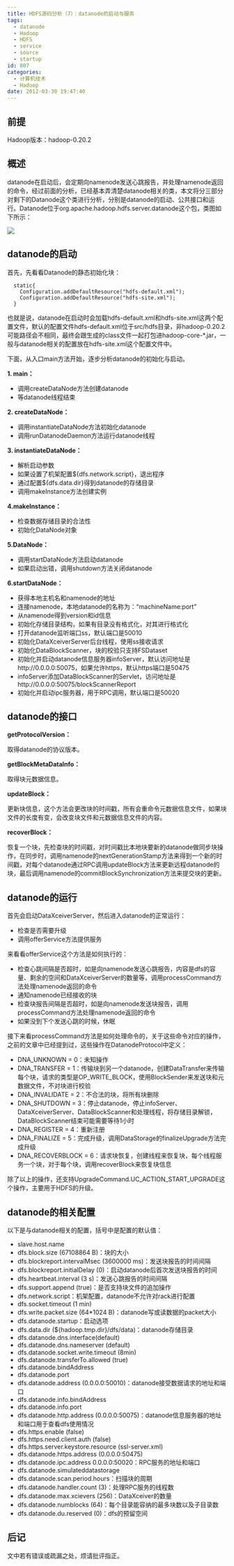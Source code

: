 ```yaml
---
title: HDFS源码分析（7）：datanode的启动与服务
tags:
  - datanode
  - Hadoop
  - HDFS
  - service
  - source
  - startup
id: 807
categories:
  - 计算机技术
  - Hadoop
date: 2012-03-30 19:47:40
---
```


## 前提 ##

Hadoop版本：hadoop-0.20.2

## 概述 ##

datanode在启动后，会定期向namenode发送心跳报告，并处理namenode返回的命令，经过前面的分析，已经基本弄清楚datanode相关的类，本文将分三部分对剩下的Datanode这个类进行分析，分别是datanode的启动、公共接口和运行。Datanode位于org.apache.hadoop.hdfs.server.datanode这个包，类图如下所示：

![](http://lh6.googleusercontent.com/-FN08G720B1c/T3WbExutqWI/AAAAAAAAAN0/jG871Qf2Fcc/s852/Datanode.jpg)
<!--more-->
## datanode的启动 ##

首先，先看看Datanode的静态初始化块：

```
  static{
    Configuration.addDefaultResource("hdfs-default.xml");
    Configuration.addDefaultResource("hdfs-site.xml");
  }
```

也就是说，datanode在启动时会加载hdfs-default.xml和hdfs-site.xml这两个配置文件，默认的配置文件hdfs-default.xml位于src/hdfs目录，非hadoop-0.20.2可能路径会不相同，最终会跟生成的class文件一起打包进hadoop-core-*.jar，一般与datanode相关的配置放在hdfs-site.xml这个配置文件中。

下面，从入口main方法开始，逐步分析datanode的初始化与启动。

**1\. main：**

* 调用createDataNode方法创建datanode
* 等datanode线程结束

**2\. createDataNode：**

* 调用instantiateDataNode方法初始化datanode
* 调用runDatanodeDaemon方法运行datanode线程

**3\. instantiateDataNode：**

* 解析启动参数
* 如果设置了机架配置${dfs.network.script}，退出程序
* 通过配置${dfs.data.dir}得到datanode的存储目录
* 调用makeInstance方法创建实例

**4.makeInstance：**

* 检查数据存储目录的合法性
* 初始化DataNode对象

**5.DataNode：**

* 调用startDataNode方法启动datanode
* 如果启动出错，调用shutdown方法关闭datanode

**6.startDataNode：**

* 获得本地主机名和namenode的地址
* 连接namenode，本地datanode的名称为：“machineName:port”
* 从namenode得到version和id信息
* 初始化存储目录结构，如果有目录没有格式化，对其进行格式化
* 打开datanode监听端口ss，默认端口是50010
* 初始化DataXceiverServer后台线程，使用ss接收请求
* 初始化DataBlockScanner，块的校验只支持FSDataset
* 初始化并启动datanode信息服务器infoServer，默认访问地址是http://0.0.0.0:50075，如果允许https，默认https端口是50475
* infoServer添加DataBlockScanner的Servlet，访问地址是http://0.0.0.0:50075/blockScannerReport
* 初始化并启动ipc服务器，用于RPC调用，默认端口是50020

## datanode的接口 ##

**getProtocolVersion：**

取得datanode的协议版本。

**getBlockMetaDataInfo：**

取得块元数据信息。

**updateBlock：**

更新块信息，这个方法会更改块的时间戳，所有会重命令元数据信息文件，如果块文件的长度有变，会改变块文件和元数据信息文件的内容。

**recoverBlock：**

恢复一个块，先检查块的时间戳，对时间戳比本地块要新的datanode做同步块操作，在同步时，调用namenode的nextGenerationStamp方法来得到一个新的时间戳，对每个datanode通过RPC调用updateBlock方法来更新远程datanode的块，最后调用namenode的commitBlockSynchronization方法来提交块的更新。

## datanode的运行 ##

首先会启动DataXceiverServer，然后进入datanode的正常运行：

* 检查是否需要升级
* 调用offerService方法提供服务

来看看offerService这个方法是如何执行的：

* 检查心跳间隔是否超时，如是向namenode发送心跳报告，内容是dfs的容量、剩余的空间和DataXceiverServer的数量等，调用processCommand方法处理namenode返回的命令
* 通知namenode已经接收的块
* 检查块报告间隔是否超时，如是向namenode发送块报告，调用processCommand方法处理namenode返回的命令
* 如果没到下个发送心跳的时候，休眠

接下来看processCommand方法是如何处理命令的，关于这些命令对应的操作，之前的文章中已经提到过，这些操作在DatanodeProtocol中定义：

* DNA_UNKNOWN = 0：未知操作
* DNA_TRANSFER = 1：传输块到另一个datanode，创建DataTransfer来传输每个块，请求的类型是OP_WRITE_BLOCK，使用BlockSender来发送块和元数据文件，不对块进行校验
* DNA_INVALIDATE = 2：不合法的块，将所有块删除
* DNA_SHUTDOWN = 3：停止datanode，停止infoServer、DataXceiverServer、DataBlockScanner和处理线程，将存储目录解锁，DataBlockScanner结束可能需要等待1小时
* DNA_REGISTER = 4：重新注册
* DNA_FINALIZE = 5：完成升级，调用DataStorage的finalizeUpgrade方法完成升级
* DNA_RECOVERBLOCK = 6：请求块恢复，创建线程来恢复块，每个线程服务一个块，对于每个块，调用recoverBlock来恢复块信息

除了以上的操作，还支持UpgradeCommand.UC_ACTION_START_UPGRADE这个操作，主要用于HDFS的升级。

## datanode的相关配置 ##

以下是与datanode相关的配置，括号中是配置的默认值：

* slave.host.name
* dfs.block.size (67108864 B)：块的大小
* dfs.blockreport.intervalMsec (3600000 ms)：发送块报告的时间间隔
* dfs.blockreport.initialDelay (0)：启动datanode后首次发送块报告的时间
* dfs.heartbeat.interval (3 s)：发送心跳报告的时间间隔
* dfs.support.append (true)：是否支持块文件的追加操作
* dfs.network.script：机架配置，datanode不允许对rack进行配置
* dfs.socket.timeout (1 min)
* dfs.write.packet.size (64*1024 B)：datanode写或读数据的packet大小
* dfs.datanode.startup：启动选项
* dfs.data.dir (${hadoop.tmp.dir}/dfs/data)：datanode存储目录
* dfs.datanode.dns.interface(default)
* dfs.datanode.dns.nameserver (default)
* dfs.datanode.socket.write.timeout (8min)
* dfs.datanode.transferTo.allowed (true)
* dfs.datanode.bindAddress
* dfs.datanode.port
* dfs.datanode.address (0.0.0.0:50010)：datanode接受数据请求的地址和端口
* dfs.datanode.info.bindAddress
* dfs.datanode.info.port
* dfs.datanode.http.address (0.0.0.0:50075)：datanode信息服务器的地址和端口用于查看dfs使用情况
* dfs.https.enable (false)
* dfs.https.need.client.auth (false)
* dfs.https.server.keystore.resource (ssl-server.xml)
* dfs.datanode.https.address (0.0.0.0:50475)
* dfs.datanode.ipc.address 0.0.0.0:50020：RPC服务的地址和端口
* dfs.datanode.simulateddatastorage
* dfs.datanode.scan.period.hours：扫描块的周期
* dfs.datanode.handler.count (3)：处理RPC服务的线程数
* dfs.datanode.max.xcievers (256)：DataXceiver的数量
* dfs.datanode.numblocks (64)：每个目录能容纳的最多块数以及子目录数
* dfs.datanode.du.reserved (0)：dfs的预留空间

## 后记 ##

文中若有错误或疏漏之处，烦请批评指正。